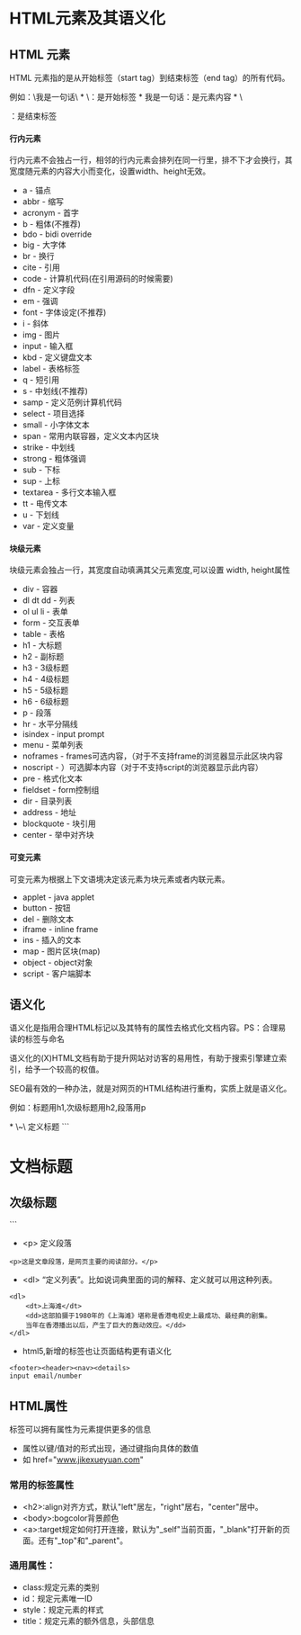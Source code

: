 # HTML元素及其语义化
## HTML 元素
<p>HTML 元素指的是从开始标签（start tag）到结束标签（end tag）的所有代码。</p>
例如：\<p\>我是一句话\</p\>
* \<p\>：是开始标签
* 我是一句话：是元素内容
* \<p/\>：是结束标签

#### 行内元素
行内元素不会独占一行，相邻的行内元素会排列在同一行里，排不下才会换行，其宽度随元素的内容大小而变化，设置width、height无效。
* a - 锚点
* abbr - 缩写
* acronym - 首字
* b - 粗体(不推荐)
* bdo - bidi override
* big - 大字体
* br - 换行
* cite - 引用
* code - 计算机代码(在引用源码的时候需要)
* dfn - 定义字段
* em - 强调
* font - 字体设定(不推荐)
* i - 斜体
* img - 图片
* input - 输入框
* kbd - 定义键盘文本
* label - 表格标签
* q - 短引用
* s - 中划线(不推荐)
* samp - 定义范例计算机代码
* select - 项目选择
* small - 小字体文本
* span - 常用内联容器，定义文本内区块
* strike - 中划线
* strong - 粗体强调
* sub - 下标
* sup - 上标
* textarea - 多行文本输入框
* tt - 电传文本
* u - 下划线
* var - 定义变量

#### 块级元素
块级元素会独占一行，其宽度自动填满其父元素宽度,可以设置 width, height属性
* div - 容器
* dl dt dd - 列表
* ol ul li - 表单
* form - 交互表单
* table - 表格
* h1 - 大标题
* h2 - 副标题
* h3 - 3级标题
* h4 - 4级标题
* h5 - 5级标题
* h6 - 6级标题
* p - 段落
* hr - 水平分隔线
* isindex - input prompt
* menu - 菜单列表
* noframes - frames可选内容，（对于不支持frame的浏览器显示此区块内容
* noscript - ）可选脚本内容（对于不支持script的浏览器显示此内容）
* pre - 格式化文本
* fieldset - form控制组
* dir - 目录列表
* address - 地址
* blockquote - 块引用
* center - 举中对齐块

#### 可变元素
可变元素为根据上下文语境决定该元素为块元素或者内联元素。
* applet - java applet
* button - 按钮
* del - 删除文本
* iframe - inline frame
* ins - 插入的文本
* map - 图片区块(map)
* object - object对象
* script - 客户端脚本

## 语义化
<p>语义化是指用合理HTML标记以及其特有的属性去格式化文档内容。PS：合理易读的标签与命名</p>
<p>语义化的(X)HTML文档有助于提升网站对访客的易用性，有助于搜索引擎建立索引，给予一个较高的权值。</p>
<p>SEO最有效的一种办法，就是对网页的HTML结构进行重构，实质上就是语义化。</p>
<p> 例如：标题用h1,次级标题用h2,段落用p </p>
* \<h1\>~\<h6\> 定义标题
```
<h1>文档标题</h1>
<h2>次级标题</h2>
```

* \<p\> 定义段落
```
<p>这是文章段落，是网页主要的阅读部分。</p>
```

* \<dl\>  “定义列表”。比如说词典里面的词的解释、定义就可以用这种列表。
```
<dl>
    <dt>上海滩</dt>
    <dd>这部拍摄于1980年的《上海滩》堪称是香港电视史上最成功、最经典的剧集。
    当年在香港播出以后，产生了巨大的轰动效应。</dd>
</dl>
```
* html5,新增的标签也让页面结构更有语义化
```
<footer><header><nav><details>
input email/number
```

## HTML属性
标签可以拥有属性为元素提供更多的信息
* 属性以键/值对的形式出现，通过键指向具体的数值
* 如   href="www.jikexueyuan.com"

### 常用的标签属性
* \<h2\>:align对齐方式，默认"left"居左，"right"居右，"center"居中。
* \<body\>:bogcolor背景颜色
* \<a\>:target规定如何打开连接，默认为"_self"当前页面，"_blank"打开新的页面。还有"_top"和"_parent"。

### 通用属性：
* class:规定元素的类别
* id：规定元素唯一ID
* style：规定元素的样式
* title：规定元素的额外信息，头部信息


